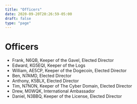 ```yaml
---
title: "Officers"
date: 2020-09-20T20:26:59-05:00
draft: false
type: "page"
---
```

# Officers

* Frank, N6QB, Keeper of the Gavel, Elected Director
* Edward, KG5EQI, Keeper of the Logs
* William, AE5CP, Keeper of the Dogecoin, Elected Director
* Ben, N7AMD, Elected Director
* Anthony, K5BLX, Elected Director
* Tim, N7NON, Keeper of The Cyber Domain, Elected Director
* Drew, M0WQK, International Ambassador
* Daniel, N3BBQ, Keeper of the License, Elected Director


